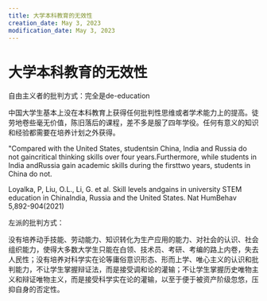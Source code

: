 ```yaml
---
title: 大学本科教育的无效性
creation_date: May 3, 2023
modification_date: May 3, 2023
---
```



# 大学本科教育的无效性

自由主义者的批判方式：完全是de-education

中国大学生基本上没在本科教育上获得任何批判性思维或者学术能力上的提高。徒劳地卷些毫无价值，陈旧落后的课程，差不多是服了四年学役。任何有意义的知识和经验都需要在培养计划之外获得。

"Compared with the United States, studentsin China, India and Russia do not gaincritical thinking skills over four years.Furthermore, while students in India andRussia gain academic skills during the firsttwo years, students in China do not.

Loyalka, P, Liu, O.L., Li, G. et al. Skill levels andgains in university STEM education in ChinaIndia, Russia and the United States. Nat HumBehav 5,892-904(2021)

左派的批判方式：

没有培养动手技能、劳动能力、知识转化为生产应用的能力、对社会的认识、社会组织能力，使得大多数大学生只能在白领、技术员、考研、考编的路上内卷，失去人民性；没有培养对科学实在论等庸俗意识形态、形而上学、唯心主义的认识和批判能力，不让学生掌握辩证法，而是接受调和论的灌输；不让学生掌握历史唯物主义和辩证唯物主义，而是接受科学实在论的灌输，以至于便于被资产阶级忽悠，压抑自身的否定性。

